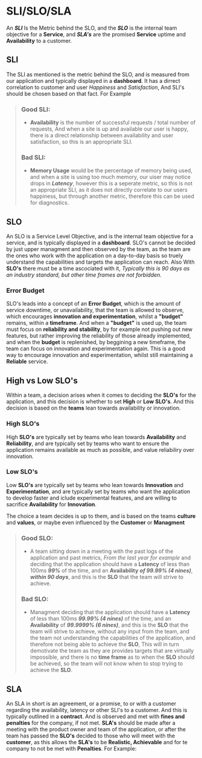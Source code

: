 # SLI/SLO/SLA
An ***SLI*** Is the Metric behind the SLO, and the ***SLO*** is the internal team objective for a **Service**, and ***SLA's*** are the promised **Service** uptime and **Availability** to a customer.

## SLI

The SLI as mentioned is the metric behind the SLO, and is measured from our application and typically displayed in a **dashboard**. 
It has a dirrect correlation to customer and user *Happiness* and *Satisfaction*, And SLI's should be chosen based on that fact. For Example
> ### Good SLI:
> - **Availability** is the number of successful requests / total number of requests, And when a site is up and available our user is happy, there is a direct relationship between availability and user satisfaction, so this is an appropriate SLI.
> ### Bad SLI:
>  - **Memory Usage** would be the percentage of memory being used, and when a site is using too much memory, our uiser may notice drops in ***Latency***, however this is a seperate metric, so this is not an appropriate SLI, as it does not directly correlate to our users happiness, but through another metric, therefore this can be used for diagnostics.

## SLO
An SLO is a Service Level Objective, and is the internal team objective for a service, and is typically displayed in a **dashboard**. SLO's cannot be decided by just upper managment and then observed by the team, as the team are the ones who work with the application on a day-to-day basis so truely understand the capabilities and targets the application can reach. Also With **SLO's** there must be a time ascociated with it, *Typically this is 90 days as an industry standard, but other time frames are not forbidden.*

### Error Budget
SLO's leads into a concept of an **Error Budget**, which is the amount of service downtime, or unavailability, that the team is allowed to observe, which encourages **innovation and experimentation**, whilst a **"budget"** remains, within a **timeframe**. And when a **"budget"** is used up, the team must focus on **reliability and stability**, by for example not pushing out new features, but rather improving the reliability of those already implemented, and when the **budget** is replenished, by beggining a new timeframe, the team can focus on innovation and experimentation again. This is a good way to encourage innovation and experimentation, whilst still maintaining a **Reliable** service.

## High vs Low SLO's
Within a team, a decision arises when it comes to deciding the **SLO's** for the application, and this decision is whether to set **High** or **Low** **SLO's**. And this decision is based on the **teams** lean towards availability or innovation.
### High SLO's
High **SLO's** are typically set by teams who lean towards **Availability** and **Reliability**, and are typically set by teams who want to ensure the application remains available as much as possible, and value reliabiliry over innovation.

### Low SLO's
Low **SLO's** are typically set by teams who lean towards **Innovation** and **Experimentation**, and are typically set by teams who want the application to develop faster and iclude experimental features, and are willing to sacrifice **Availability** for **Innovation**.

The choice a team decides is up to them, and is based on the teams **culture** and **values**, or maybe even influenced by the **Customer** or **Managment**
> ### Good SLO:
> - A team sitting down in a meeting with the past logs of the application and past metrics, *From the last year for example* and deciding that the application should have a **Latency** of less than 100ms ***99%*** of the time, and an **Availability** ***of 99.99% (4 nines)***, ***within 90 days***, and this is the **SLO** that the team will strive to achieve.
> ### Bad SLO:
> - Managment deciding that the application should have a **Latency** of less than 100ms ***99.99% (4 nines)*** of the time, and an **Availability** of ***99.9999% (6 nines)***, and this is the **SLO** that the team will strive to achieve, without any input from the team, and the team not understanding the capabilities of the application, and therefore not being able to achieve the **SLO**, This will in turn demotivate the team as they are provides targets that are virtually impossible, and there is no **time frame** as to when the **SLO** should be achieved, so the team will not know when to stop trying to achieve the **SLO**.


## SLA
An SLA in short is an agreement, or a promise, to or with a customer regarding the availability, latency or other SLI's to a customer. And this is typically outlined in a **contract**. And is observed and met with **fines and penalties** for the company, if not met. 
**SLA's** should be made after a meeting with the product owner and team of the application, or after the team has passed the **SLO's** decided to those who will meet with the **customer**, as this allows the **SLA's** to be **Realistic, Achievable** and for te company to not be met with **Penalties**. For Example:
